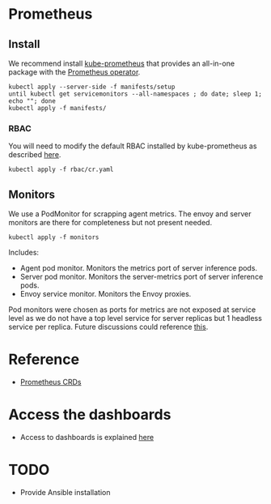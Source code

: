 # Prometheus

## Install

We recommend install [kube-prometheus](https://github.com/prometheus-community/helm-charts/tree/main/charts/kube-prometheus-stack) that provides an all-in-one package with the [Prometheus operator](https://github.com/prometheus-operator/prometheus-operator).

```
kubectl apply --server-side -f manifests/setup
until kubectl get servicemonitors --all-namespaces ; do date; sleep 1; echo ""; done
kubectl apply -f manifests/
```

### RBAC

You will need to modify the default RBAC installed by kube-prometheus as described [here](https://github.com/prometheus-operator/prometheus-operator/blob/main/Documentation/user-guides/getting-started.md#enable-rbac-rules-for-prometheus-pods).

```
kubectl apply -f rbac/cr.yaml
```

## Monitors

We use a PodMonitor for scrapping agent metrics. The envoy and server monitors are there for completeness but not present needed.

```
kubectl apply -f monitors
```

Includes:

 * Agent pod monitor. Monitors the metrics port of server inference pods.
 * Server pod monitor. Monitors the server-metrics port of server inference pods.
 * Envoy service monitor. Monitors the Envoy proxies.

Pod monitors were chosen as ports for metrics are not exposed at service level as we do not have a top level service for server replicas but 1 headless service per replica. Future discussions could reference [this](https://github.com/prometheus-operator/prometheus-operator/issues/3119).


# Reference

 * [Prometheus CRDs](https://github.com/prometheus-operator/prometheus-operator/blob/main/Documentation/api.md)

# Access the dashboards

 * Access to dashboards is explained [here](https://github.com/prometheus-operator/kube-prometheus#access-the-dashboards)

# TODO

 * Provide Ansible installation


